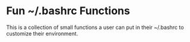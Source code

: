 # Fun ~/.bashrc Functions

This is a collection of small functions a user can put in their ~/.bashrc to customize their environment. 
